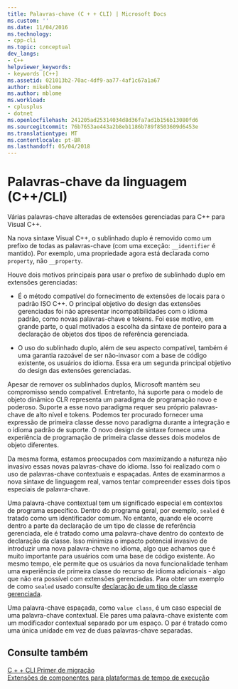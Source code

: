 ```yaml
---
title: Palavras-chave (C + + CLI) | Microsoft Docs
ms.custom: ''
ms.date: 11/04/2016
ms.technology:
- cpp-cli
ms.topic: conceptual
dev_langs:
- C++
helpviewer_keywords:
- keywords [C++]
ms.assetid: 021013b2-70ac-4df9-aa77-4af1c67a1a67
author: mikeblome
ms.author: mblome
ms.workload:
- cplusplus
- dotnet
ms.openlocfilehash: 241205ad25314034d8d36fa7ad1b156b13080fd6
ms.sourcegitcommit: 76b7653ae443a2b8eb1186b789f8503609d6453e
ms.translationtype: MT
ms.contentlocale: pt-BR
ms.lasthandoff: 05/04/2018
---
```

# <a name="language-keywords-ccli"></a>Palavras-chave da linguagem (C++/CLI)
Várias palavras-chave alteradas de extensões gerenciadas para C++ para Visual C++.  
  
 Na nova sintaxe Visual C++, o sublinhado duplo é removido como um prefixo de todas as palavras-chave (com uma exceção: `__identifier` é mantido). Por exemplo, uma propriedade agora está declarada como `property`, não `__property`.  
  
 Houve dois motivos principais para usar o prefixo de sublinhado duplo em extensões gerenciadas:  
  
-   É o método compatível do fornecimento de extensões de locais para o padrão ISO C++. O principal objetivo do design das extensões gerenciadas foi não apresentar incompatibilidades com o idioma padrão, como novas palavras-chave e tokens. Foi esse motivo, em grande parte, o qual motivados a escolha da sintaxe de ponteiro para a declaração de objetos dos tipos de referência gerenciada.  
  
-   O uso do sublinhado duplo, além de seu aspecto compatível, também é uma garantia razoável de ser não-invasor com a base de código existente, os usuários do idioma. Essa era um segunda principal objetivo do design das extensões gerenciadas.  
  
 Apesar de remover os sublinhados duplos, Microsoft mantém seu compromisso sendo compatível. Entretanto, há suporte para o modelo de objeto dinâmico CLR representa um paradigma de programação novo e poderoso. Suporte a esse novo paradigma requer seu próprio palavras-chave de alto nível e tokens. Podemos ter procurado fornecer uma expressão de primeira classe desse novo paradigma durante a integração e o idioma padrão de suporte. O novo design de sintaxe fornece uma experiência de programação de primeira classe desses dois modelos de objeto diferentes.  
  
 Da mesma forma, estamos preocupados com maximizando a natureza não invasivo essas novas palavras-chave do idioma. Isso foi realizado com o uso de palavras-chave contextuais e espaçadas. Antes de examinarmos a nova sintaxe de linguagem real, vamos tentar compreender esses dois tipos especiais de palavra-chave.  
  
 Uma palavra-chave contextual tem um significado especial em contextos de programa específico. Dentro do programa geral, por exemplo, `sealed` é tratado como um identificador comum. No entanto, quando ele ocorre dentro a parte da declaração de um tipo de classe de referência gerenciada, ele é tratado como uma palavra-chave dentro do contexto de declaração da classe. Isso minimiza o impacto potencial invasivo de introduzir uma nova palavra-chave no idioma, algo que achamos que é muito importante para usuários com uma base de código existente. Ao mesmo tempo, ele permite que os usuários da nova funcionalidade tenham uma experiência de primeira classe do recurso de idioma adicionais - algo que não era possível com extensões gerenciadas. Para obter um exemplo de como `sealed` usado consulte [declaração de um tipo de classe gerenciada](../dotnet/declaration-of-a-managed-class-type.md).  
  
 Uma palavra-chave espaçada, como `value class`, é um caso especial de uma palavra-chave contextual. Ele pares uma palavra-chave existente com um modificador contextual separado por um espaço. O par é tratado como uma única unidade em vez de duas palavras-chave separadas.  
  
## <a name="see-also"></a>Consulte também  
 [C + + CLI Primer de migração](../dotnet/cpp-cli-migration-primer.md)   
 [Extensões de componentes para plataformas de tempo de execução](../windows/component-extensions-for-runtime-platforms.md)